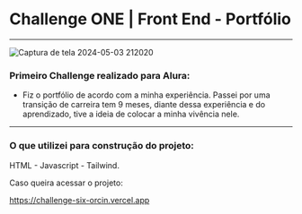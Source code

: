 # Challenge ONE | Front End - Portfólio

---

<p align="center" >

![Captura de tela 2024-05-03 212020](https://github.com/Ruansmc/Alura/assets/86540031/db856162-b44e-42da-966a-8d26b0070318)

</p>

### Primeiro Challenge realizado para Alura:

- Fiz o portfólio de acordo com a minha experiência. Passei por uma transição de carreira tem 9 meses, diante dessa experiência e do aprendizado, tive a ideia de colocar a minha vivência nele.

---
### O que utilizei para construção do projeto:

HTML - Javascript - Tailwind.

Caso queira acessar o projeto:

https://challenge-six-orcin.vercel.app
